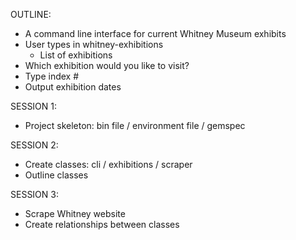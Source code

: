 OUTLINE:
- A command line interface for current Whitney Museum exhibits
- User types in whitney-exhibitions
    - List of exhibitions
- Which exhibition would you like to visit?
- Type index #
- Output exhibition dates

SESSION 1:
- Project skeleton: bin file / environment file / gemspec

SESSION 2:
- Create classes: cli / exhibitions / scraper
- Outline classes

SESSION 3:
- Scrape Whitney website
- Create relationships between classes